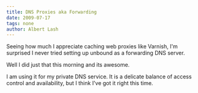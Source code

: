 ```yaml
---
title: DNS Proxies aka Forwarding 
date: 2009-07-17
tags: none
author: Albert Lash
---
```

Seeing how much I appreciate caching web proxies like Varnish, I'm surprised I never tried setting up unbound as a forwarding DNS server.

Well I did just that this morning and its awesome.

I am using it for my private DNS service. It is a delicate balance of access control and availability, but I think I've got it right this time.

